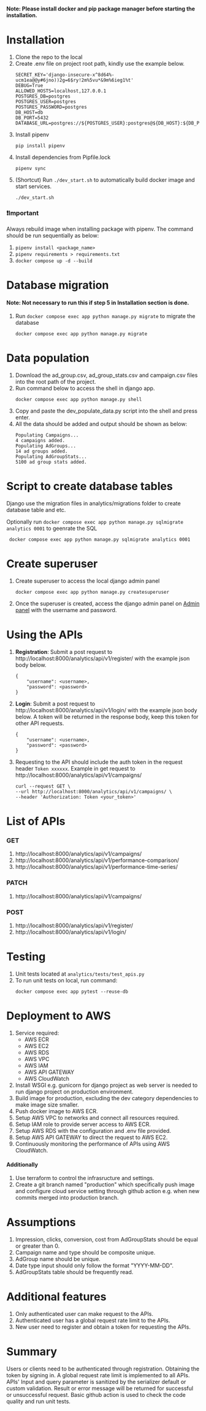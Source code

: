 
#### Note: Please install docker and pip package manager before starting the installation.

# Installation
1. Clone the repo to the local
2. Create .env file on project root path, kindly use the example below.
    ```
    SECRET_KEY='django-insecure-x^8d64%-ucm1ea@@y#6jno))2g=6$ry!2m%5vu*&9m%6ieg1%t'
    DEBUG=True
    ALLOWED_HOSTS=localhost,127.0.0.1
    POSTGRES_DB=postgres
    POSTGRES_USER=postgres
    POSTGRES_PASSWORD=postgres
    DB_HOST=db
    DB_PORT=5432
    DATABASE_URL=postgres://${POSTGRES_USER}:postgres@${DB_HOST}:${DB_PORT}/${POSTGRES_DB}
    ```
3. Install pipenv
    ```
    pip install pipenv
    ```
4. Install dependencies from Pipfile.lock
    ```
    pipenv sync
    ```
5. (Shortcut) Run `./dev_start.sh` to automatically build docker image and start services.
    ```
    ./dev_start.sh
    ```
### ❗Important
Always rebuild image when installing package with pipenv. The command should be run sequentially as below:
1. ```pipenv install <package_name>```
2. ```pipenv requirements > requirements.txt```
3. ```docker compose up -d --build```

# Database migration
#### Note: Not necessary to run this if step 5 in Installation section is done.
1. Run `docker compose exec app python manage.py migrate` to migrate the database
    ```
    docker compose exec app python manage.py migrate
    ```
# Data population
1. Download the ad_group.csv, ad_group_stats.csv and campaign.csv files into the root path of the project.
2. Run command below to access the shell in django app.
    ```
    docker compose exec app python manage.py shell
    ```
3. Copy and paste the dev_populate_data.py script into the shell and press enter.
4. All the data should be added and output should be shown as below:
    ```
    Populating Campaigns...
    4 campaigns added.
    Populating AdGroups...
    14 ad groups added.
    Populating AdGroupStats...
    5100 ad group stats added.
    ```

# Script to create database tables
Django use the migration files in analytics/migrations folder to create database table and etc.

Optionally run `docker compose exec app python manage.py sqlmigrate analytics 0001` to geenrate the SQL
```
 docker compose exec app python manage.py sqlmigrate analytics 0001
```


# Create superuser
1. Create superuser to access the local django admin panel
    ```
    docker compose exec app python manage.py createsuperuser
    ```
2. Once the superuser is created, access the django admin panel on [Admin panel](http://localhost:8000/admin) with the username and password.

# Using the APIs
1. **Registration**: Submit a post request to http://localhost:8000/analytics/api/v1/register/ with the example json body below.
    ```
    {
        "username": <username>,
        "password": <password>
    }
    ```
2. **Login**: Submit a post request to http://localhost:8000/analytics/api/v1/login/ with the example json body below. A token will be returned in the response body, keep this token for other API requests.
    ```
    {
        "username": <username>,
        "password": <password>
    }
    ```
3. Requesting to the API should include the auth token in the request header `Token xxxxxx`. Example in get request to http://localhost:8000/analytics/api/v1/campaigns/
    ```
    curl --request GET \
    --url http://localhost:8000/analytics/api/v1/campaigns/ \
    --header 'Authorization: Token <your_token>'
    ```
# List of APIs
### GET
1. http://localhost:8000/analytics/api/v1/campaigns/
2. http://localhost:8000/analytics/api/v1/performance-comparison/
3. http://localhost:8000/analytics/api/v1/performance-time-series/

### PATCH
1. http://localhost:8000/analytics/api/v1/campaigns/

### POST
1. http://localhost:8000/analytics/api/v1/register/
2. http://localhost:8000/analytics/api/v1/login/


# Testing
1. Unit tests located at `analytics/tests/test_apis.py`
2. To run unit tests on local, run command:
    ```
    docker compose exec app pytest --reuse-db
    ```

# Deployment to AWS
1. Service required:
   - AWS ECR
   - AWS EC2
   - AWS RDS
   - AWS VPC
   - AWS IAM
   - AWS API GATEWAY
   - AWS CloudWatch
2. Install WSGI e.g. gunicorn for django project as web server is needed to run django project on production environment.
3. Build image for production, excluding the dev category dependencies to make image size smaller.
4. Push docker image to AWS ECR.
5. Setup AWS VPC to networks and connect all resources required.
6. Setup IAM role to provide server access to AWS ECR.
7. Setup AWS RDS with the configuration and .env file provided.
8. Setup AWS API GATEWAY to direct the request to AWS EC2.
9. Continuously monitoring the performance of APIs using AWS CloudWatch.
#### Additionally
1. Use terraform to control the infrasructure and settings.
2. Create a git branch named "production" which specifically push image and configure cloud service setting through github action e.g. when new commits merged into production branch.


# Assumptions
1. Impression, clicks, conversion, cost from AdGroupStats should be equal or greater than 0.
2. Campaign name and type should be composite unique.
3. AdGroup name should be unique.
4. Date type input should only follow the format "YYYY-MM-DD".
5. AdGroupStats table should be frequently read.

# Additional features
1. Only authenticated user can make request to the APIs.
2. Authenticated user has a global request rate limit to the APIs.
3. New user need to register and obtain a token for requesting the APIs.

# Summary
Users or clients need to be authenticated through registration. Obtaining the token by signing in. A global request rate limit is implemented to all APIs. APIs' Input and query parameter is sanitized by the serializer default or custom validation. Result or error message will be returned for successful or unsuccessful request. Basic github action is used to check the code quality and run unit tests.
